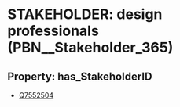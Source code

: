 # STAKEHOLDER: __design professionals__ (PBN__Stakeholder_365)

## Property: has_StakeholderID

* [Q7552504](Q7552504)

